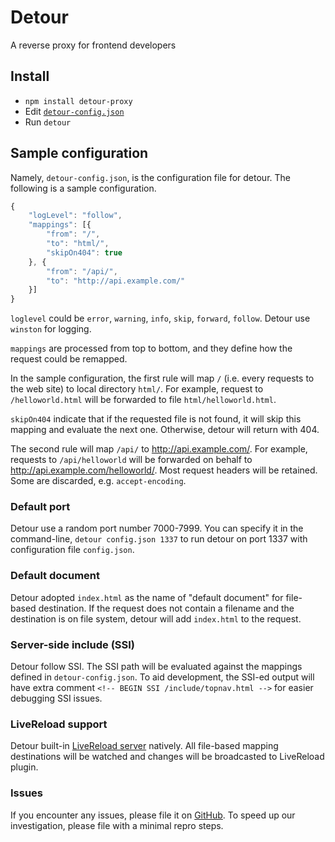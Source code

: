 # Detour
A reverse proxy for frontend developers

## Install
* `npm install detour-proxy`
* Edit [`detour-config.json`](detour-config.json)
* Run `detour`

## Sample configuration
Namely, `detour-config.json`, is the configuration file for detour. The following is a sample configuration.
```js
{
    "logLevel": "follow",
    "mappings": [{
        "from": "/",
        "to": "html/",
        "skipOn404": true
    }, {
        "from": "/api/",
        "to": "http://api.example.com/"
    }]
}
```

`loglevel` could be `error`, `warning`, `info`, `skip`, `forward`, `follow`. Detour use `winston` for logging.

`mappings` are processed from top to bottom, and they define how the request could be remapped.

In the sample configuration, the first rule will map `/` (i.e. every requests to the web site) to local directory `html/`. For example, request to `/helloworld.html` will be forwarded to file `html/helloworld.html`.

`skipOn404` indicate that if the requested file is not found, it will skip this mapping and evaluate the next one. Otherwise, detour will return with 404.

The second rule will map `/api/` to http://api.example.com/. For example, requests to `/api/helloworld` will be forwarded on behalf to http://api.example.com/helloworld/. Most request headers will be retained. Some are discarded, e.g. `accept-encoding`.

### Default port
Detour use a random port number 7000-7999. You can specify it in the command-line, `detour config.json 1337` to run detour on port 1337 with configuration file `config.json`.

### Default document
Detour adopted `index.html` as the name of "default document" for file-based destination. If the request does not contain a filename and the destination is on file system, detour will add `index.html` to the request.

### Server-side include (SSI)
Detour follow SSI. The SSI path will be evaluated against the mappings defined in `detour-config.json`. To aid development, the SSI-ed output will have extra comment `<!-- BEGIN SSI /include/topnav.html -->` for easier debugging SSI issues.

### LiveReload support
Detour built-in [LiveReload server](http://livereload.com/) natively. All file-based mapping destinations will be watched and changes will be broadcasted to LiveReload plugin.

### Issues
If you encounter any issues, please file it on [GitHub](issues). To speed up our investigation, please file with a minimal repro steps.
